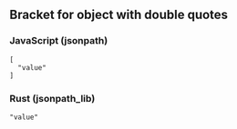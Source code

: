 ## Bracket for object with double quotes

### JavaScript (jsonpath)

    [
      "value"
    ]

### Rust (jsonpath_lib)

    "value"

